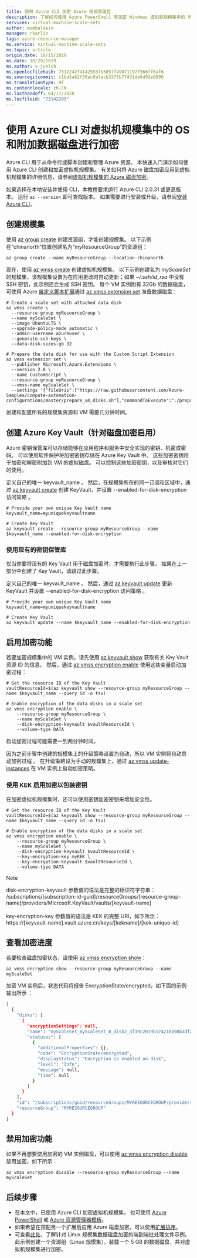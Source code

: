 ```yaml
---
title: 使用 Azure CLI 加密 Azure 规模集磁盘
description: 了解如何使用 Azure PowerShell 来加密 Windows 虚拟机规模集中的 VM 实例和附加的磁盘
services: virtual-machine-scale-sets
author: msmbaldwin
manager: rkarlin
tags: azure-resource-manager
ms.service: virtual-machine-scale-sets
ms.topic: article
origin.date: 10/15/2019
ms.date: 10/29/2019
ms.author: v-junlch
ms.openlocfilehash: 7312242f41425937b5857f49071197f566ff6af6
ms.sourcegitcommit: c1ba5a62f30ac0a3acb337fb77431de6493e6096
ms.translationtype: HT
ms.contentlocale: zh-CN
ms.lasthandoff: 04/17/2020
ms.locfileid: "73142203"
---
```

# <a name="encrypt-os-and-attached-data-disks-in-a-virtual-machine-scale-set-with-the-azure-cli"></a>使用 Azure CLI 对虚拟机规模集中的 OS 和附加数据磁盘进行加密

Azure CLI 用于从命令行或脚本创建和管理 Azure 资源。 本快速入门演示如何使用 Azure CLI 创建和加密虚拟机规模集。 有关如何将 Azure 磁盘加密应用到虚拟机规模集的详细信息，请参阅[虚拟机规模集的 Azure 磁盘加密](disk-encryption-overview.md)。

如果选择在本地安装并使用 CLI，本教程要求运行 Azure CLI 2.0.31 或更高版本。 运行 `az --version` 即可查找版本。 如果需要进行安装或升级，请参阅[安装 Azure CLI](/cli/install-azure-cli)。

## <a name="create-a-scale-set"></a>创建规模集

使用 [az group create](/cli/group) 创建资源组，才能创建规模集。 以下示例在“chinanorth”位置创建名为“myResourceGroup”的资源组：

```azurecli
az group create --name myResourceGroup --location chinanorth
```

现在，使用 [az vmss create](/cli/vmss) 创建虚拟机规模集。 以下示例创建名为 *myScaleSet* 的规模集，该规模集设置为在应用更改时自动更新；如果 *~/.ssh/id_rsa* 中没有 SSH 密钥，此示例还会生成 SSH 密钥。 每个 VM 实例附有 32Gb 的数据磁盘，可使用 Azure [自定义脚本扩展](../virtual-machines/linux/extensions-customscript.md)通过 [az vmss extension set](/cli/vmss/extension) 准备数据磁盘：

```azurecli
# Create a scale set with attached data disk
az vmss create \
  --resource-group myResourceGroup \
  --name myScaleSet \
  --image UbuntuLTS \
  --upgrade-policy-mode automatic \
  --admin-username azureuser \
  --generate-ssh-keys \
  --data-disk-sizes-gb 32

# Prepare the data disk for use with the Custom Script Extension
az vmss extension set \
  --publisher Microsoft.Azure.Extensions \
  --version 2.0 \
  --name CustomScript \
  --resource-group myResourceGroup \
  --vmss-name myScaleSet \
  --settings '{"fileUris":["https://raw.githubusercontent.com/Azure-Samples/compute-automation-configurations/master/prepare_vm_disks.sh"],"commandToExecute":"./prepare_vm_disks.sh"}'
```

创建和配置所有的规模集资源和 VM 需要几分钟时间。

## <a name="create-an-azure-key-vault-enabled-for-disk-encryption"></a>创建 Azure Key Vault（针对磁盘加密启用）

Azure 密钥保管库可以存储能够在应用程序和服务中安全实现的密钥、机密或密码。 可以使用软件保护将加密密钥存储在 Azure Key Vault 中。 这些加密密钥用于加密和解密附加到 VM 的虚拟磁盘。 可以控制这些加密密钥，以及审核对它们的使用。

定义自己的唯一 keyvault_name  。 然后，在规模集所在的同一订阅和区域中，通过 [az keyvault create](https://docs.microsoft.com/en-us/cli/azure/ext/keyvault-preview/keyvault#ext-keyvault-preview-az-keyvault-create) 创建 KeyVault，并设置 --enabled-for-disk-encryption 访问策略  。

```azurecli
# Provide your own unique Key Vault name
keyvault_name=myuniquekeyvaultname

# Create Key Vault
az keyvault create --resource-group myResourceGroup --name $keyvault_name --enabled-for-disk-encryption
```

### <a name="use-an-existing-key-vault"></a>使用现有的密钥保管库

仅当你要将现有的 Key Vault 用于磁盘加密时，才需要执行此步骤。 如果在上一部分中创建了 Key Vault，请跳过此步骤。

定义自己的唯一 keyvault_name  。 然后，通过 [az keyvault update](https://docs.microsoft.com/en-us/cli/azure/ext/keyvault-preview/keyvault#ext-keyvault-preview-az-keyvault-update) 更新 KeyVault 并设置 --enabled-for-disk-encryption 访问策略  。

```azurecli
# Provide your own unique Key Vault name
keyvault_name=myuniquekeyvaultname

# Create Key Vault
az keyvault update --name $keyvault_name --enabled-for-disk-encryption
```

## <a name="enable-encryption"></a>启用加密功能

若要加密规模集中的 VM 实例，请先使用 [az keyvault show](https://docs.microsoft.com/en-us/cli/azure/ext/keyvault-preview/keyvault#ext-keyvault-preview-az-keyvault-show) 获取有关 Key Vault 资源 ID 的信息。 然后，通过 [az vmss encryption enable](/cli/vmss/encryption#az-vmss-encryption-enable) 使用这些变量启动加密过程：

```azurecli
# Get the resource ID of the Key Vault
vaultResourceId=$(az keyvault show --resource-group myResourceGroup --name $keyvault_name --query id -o tsv)

# Enable encryption of the data disks in a scale set
az vmss encryption enable \
    --resource-group myResourceGroup \
    --name myScaleSet \
    --disk-encryption-keyvault $vaultResourceId \
    --volume-type DATA
```

启动加密过程可能需要一到两分钟时间。

因为之前步骤中创建的规模集上的升级策略设置为自动，所以 VM 实例将自动启动加密过程  。 在升级策略设为手动的规模集上，通过 [az vmss update-instances](/cli/vmss#az-vmss-update-instances) 在 VM 实例上启动加密策略。

### <a name="enable-encryption-using-kek-to-wrap-the-key"></a>使用 KEK 启用加密以包装密钥

在加密虚拟机规模集时，还可以使用密钥加密密钥来增加安全性。

```azurecli
# Get the resource ID of the Key Vault
vaultResourceId=$(az keyvault show --resource-group myResourceGroup --name $keyvault_name --query id -o tsv)

# Enable encryption of the data disks in a scale set
az vmss encryption enable \
    --resource-group myResourceGroup \
    --name myScaleSet \
    --disk-encryption-keyvault $vaultResourceId \
    --key-encryption-key myKEK \
    --key-encryption-keyvault $vaultResourceId \
    --volume-type DATA
```

> [!NOTE]
>  disk-encryption-keyvault 参数值的语法是完整的标识符字符串：</br>
/subscriptions/[subscription-id-guid]/resourceGroups/[resource-group-name]/providers/Microsoft.KeyVault/vaults/[keyvault-name]</br></br>
> key-encryption-key 参数值的语法是 KEK 的完整 URI，如下所示：</br>
https://[keyvault-name].vault.azure.cn/keys/[kekname]/[kek-unique-id]

## <a name="check-encryption-progress"></a>查看加密进度

若要检查磁盘加密状态，请使用 [az vmss encryption show](/cli/vmss/encryption#az-vmss-encryption-show)：

```azurecli
az vmss encryption show --resource-group myResourceGroup --name myScaleSet
```

加密 VM 实例后，状态代码将报告 EncryptionState/encrypted，如下面的示例输出所示  ：

```bash
[
  {
    "disks": [
      {
        "encryptionSettings": null,
        "name": "myScaleSet_myScaleSet_0_disk2_3f39c2019b174218b98b3dfae3424e69",
        "statuses": [
          {
            "additionalProperties": {},
            "code": "EncryptionState/encrypted",
            "displayStatus": "Encryption is enabled on disk",
            "level": "Info",
            "message": null,
            "time": null
          }
        ]
      }
    ],
    "id": "/subscriptions/guid/resourceGroups/MYRESOURCEGROUP/providers/Microsoft.Compute/virtualMachineScaleSets/myScaleSet/virtualMachines/0",
    "resourceGroup": "MYRESOURCEGROUP"
  }
]
```

## <a name="disable-encryption"></a>禁用加密功能

如果不再想要使用加密的 VM 实例磁盘，可以使用 [az vmss encryption disable](/cli/vmss/encryption?view=azure-cli-latest#az-vmss-encryption-disable) 禁用加密，如下所示：

```azurecli
az vmss encryption disable --resource-group myResourceGroup --name myScaleSet
```

## <a name="next-steps"></a>后续步骤

- 在本文中，已使用 Azure CLI 加密虚拟机规模集。 也可使用 [Azure PowerShell](disk-encryption-powershell.md) 或 [Azure 资源管理器模板](disk-encryption-azure-resource-manager.md)。
- 如果希望在预配另一个扩展后应用 Azure 磁盘加密，可以使用[扩展排序](virtual-machine-scale-sets-extension-sequencing.md)。 
- 可查看[此处](https://gist.githubusercontent.com/ejarvi/7766dad1475d5f7078544ffbb449f29b/raw/03e5d990b798f62cf188706221ba6c0c7c2efb3f/enable-linux-vmss.bat)，了解针对 Linux 规模集数据磁盘加密的端到端批处理文件示例。 此示例创建一个资源组（Linux 规模集），装载一个 5 GB 的数据磁盘，并对虚拟机规模集进行加密。

